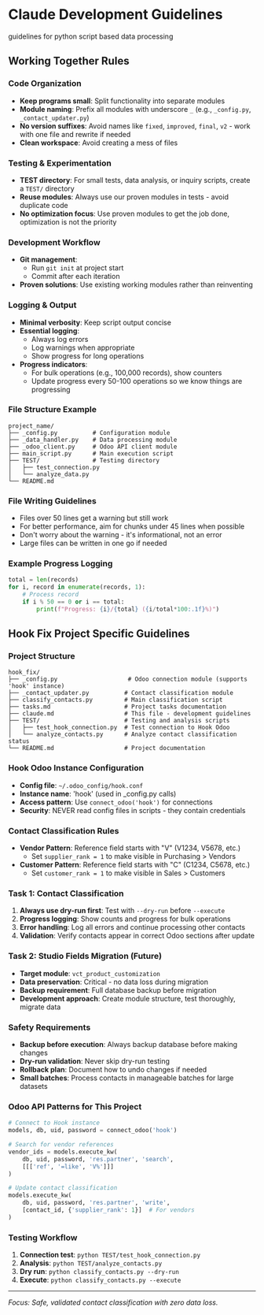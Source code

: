 # Claude Development Guidelines

guidelines for python script based data processing

## Working Together Rules

### Code Organization
- **Keep programs small**: Split functionality into separate modules
- **Module naming**: Prefix all modules with underscore `_` (e.g., `_config.py`, `_contact_updater.py`)
- **No version suffixes**: Avoid names like `fixed`, `improved`, `final`, `v2` - work with one file and rewrite if needed
- **Clean workspace**: Avoid creating a mess of files

### Testing & Experimentation
- **TEST directory**: For small tests, data analysis, or inquiry scripts, create a `TEST/` directory
- **Reuse modules**: Always use our proven modules in tests - avoid duplicate code
- **No optimization focus**: Use proven modules to get the job done, optimization is not the priority

### Development Workflow
- **Git management**: 
  - Run `git init` at project start
  - Commit after each iteration
- **Proven solutions**: Use existing working modules rather than reinventing

### Logging & Output
- **Minimal verbosity**: Keep script output concise
- **Essential logging**:
  - Always log errors
  - Log warnings when appropriate
  - Show progress for long operations
- **Progress indicators**: 
  - For bulk operations (e.g., 100,000 records), show counters
  - Update progress every 50-100 operations so we know things are progressing

### File Structure Example
```
project_name/
├── _config.py          # Configuration module
├── _data_handler.py    # Data processing module
├── _odoo_client.py     # Odoo API client module
├── main_script.py      # Main execution script
├── TEST/               # Testing directory
│   ├── test_connection.py
│   └── analyze_data.py
└── README.md
```

### File Writing Guidelines
- Files over 50 lines get a warning but still work
- For better performance, aim for chunks under 45 lines when possible
- Don't worry about the warning - it's informational, not an error
- Large files can be written in one go if needed

### Example Progress Logging
```python
total = len(records)
for i, record in enumerate(records, 1):
    # Process record
    if i % 50 == 0 or i == total:
        print(f"Progress: {i}/{total} ({i/total*100:.1f}%)")
```

## Hook Fix Project Specific Guidelines

### Project Structure
```
hook_fix/
├── _config.py                    # Odoo connection module (supports 'hook' instance)
├── _contact_updater.py          # Contact classification module
├── classify_contacts.py         # Main classification script
├── tasks.md                     # Project tasks documentation
├── claude.md                    # This file - development guidelines
├── TEST/                        # Testing and analysis scripts
│   ├── test_hook_connection.py  # Test connection to Hook Odoo
│   └── analyze_contacts.py      # Analyze contact classification status
└── README.md                    # Project documentation
```

### Hook Odoo Instance Configuration
- **Config file**: `~/.odoo_config/hook.conf`
- **Instance name**: 'hook' (used in _config.py calls)
- **Access pattern**: Use `connect_odoo('hook')` for connections
- **Security**: NEVER read config files in scripts - they contain credentials

### Contact Classification Rules
- **Vendor Pattern**: Reference field starts with "V" (V1234, V5678, etc.)
  - Set `supplier_rank = 1` to make visible in Purchasing > Vendors
- **Customer Pattern**: Reference field starts with "C" (C1234, C5678, etc.)  
  - Set `customer_rank = 1` to make visible in Sales > Customers

### Task 1: Contact Classification
1. **Always use dry-run first**: Test with `--dry-run` before `--execute`
2. **Progress logging**: Show counts and progress for bulk operations
3. **Error handling**: Log all errors and continue processing other contacts
4. **Validation**: Verify contacts appear in correct Odoo sections after update

### Task 2: Studio Fields Migration (Future)
- **Target module**: `vct_product_customization`
- **Data preservation**: Critical - no data loss during migration
- **Backup requirement**: Full database backup before migration
- **Development approach**: Create module structure, test thoroughly, migrate data

### Safety Requirements
- **Backup before execution**: Always backup database before making changes
- **Dry-run validation**: Never skip dry-run testing
- **Rollback plan**: Document how to undo changes if needed
- **Small batches**: Process contacts in manageable batches for large datasets

### Odoo API Patterns for This Project
```python
# Connect to Hook instance
models, db, uid, password = connect_odoo('hook')

# Search for vendor references
vendor_ids = models.execute_kw(
    db, uid, password, 'res.partner', 'search',
    [[['ref', '=like', 'V%']]]
)

# Update contact classification
models.execute_kw(
    db, uid, password, 'res.partner', 'write',
    [contact_id, {'supplier_rank': 1}]  # For vendors
)
```

### Testing Workflow
1. **Connection test**: `python TEST/test_hook_connection.py`
2. **Analysis**: `python TEST/analyze_contacts.py`
3. **Dry run**: `python classify_contacts.py --dry-run`
4. **Execute**: `python classify_contacts.py --execute`

---
*Focus: Safe, validated contact classification with zero data loss.*

